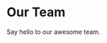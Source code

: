 <script setup>
import { VPTeamMembers } from 'vitepress/theme'

const members = [
    {
        avatar: 'https://avatars.githubusercontent.com/u/66025383',
        name: 'Plain',
        title: 'Soft UI Developer',
        links: [
            { icon: 'github', link: 'https://github.com/PlainDevelopment' },
            { icon: 'twitter', link: 'https://twitter.com/plainstuff' }
        ]
    },
    {
        avatar: 'https://avatars.githubusercontent.com/u/68955155',
        name: 'iMidnight',
        title: 'Soft UI Developer',
        links: [
            { icon: 'github', link: 'https://github.com/iMidnights' },
            { icon: 'twitter', link: 'https://twitter.com/iMidnight4' }
        ]
    },
    {
        avatar: 'https://avatars.githubusercontent.com/u/62174194',
        name: 'Breathtake',
        title: 'Discord Dashboard Developer',
        links: [
            { icon: 'github', link: 'https://github.com/breftejk' },
            { icon: 'twitter', link: 'https://twitter.com/assistantsga' }
        ]
    },
]
</script>

# Our Team

Say hello to our awesome team.

<VPTeamMembers size="small" :members="members" />